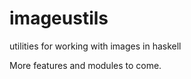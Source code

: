 imageustils
===========

utilities for working with images in haskell

More features and modules to come.